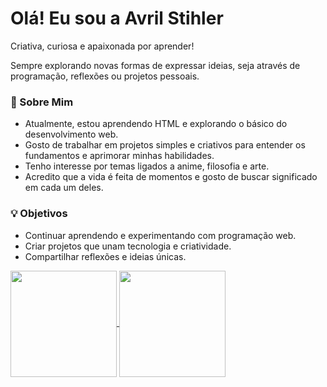 # Olá! Eu sou a Avril Stihler
Criativa, curiosa e apaixonada por aprender!

Sempre explorando novas formas de expressar ideias, seja através de programação, reflexões ou projetos pessoais.

### 🚀 Sobre Mim
- Atualmente, estou aprendendo HTML e explorando o básico do desenvolvimento web.
- Gosto de trabalhar em projetos simples e criativos para entender os fundamentos e aprimorar minhas habilidades.
- Tenho interesse por temas ligados a anime, filosofia e arte.
- Acredito que a vida é feita de momentos e gosto de buscar significado em cada um deles.

### 💡 Objetivos
- Continuar aprendendo e experimentando com programação web.
- Criar projetos que unam tecnologia e criatividade.
- Compartilhar reflexões e ideias únicas.

<a href= "https://github.com/avrilstihler/github-readme-stats">
  <img height=170 align="center" src="https://github-readme-stats.vercel.app/api?username=avrilstihler&show_icons=true&theme=github_dark_dimmed" />
</a>
<a href="https://github.com/avrilstihler/convoychat">
  <img height=170 align="center" src="https://github-readme-stats.vercel.app/api/top-langs?username=avrilstihler&layout=compact&langs_count=8&card_width=320&theme=github_dark_dimmed" />
</a>

